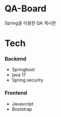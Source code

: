 # QA-Board
Spring을 이용한 QA 게시판

# Tech

### Backend
 - Springboot
 - java 17
 - Spring security

### Frontend 
 - Javascript
 - Bootstrap


